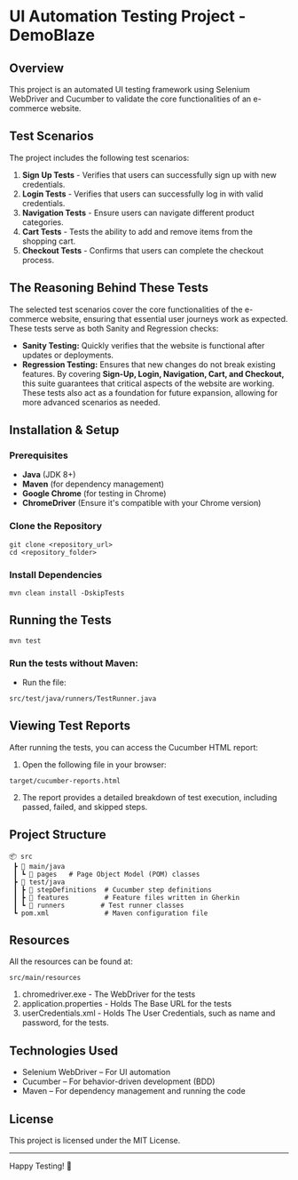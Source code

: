 # UI Automation Testing Project - DemoBlaze
## Overview
This project is an automated UI testing framework using Selenium WebDriver and Cucumber to validate the core functionalities of an e-commerce website.
## Test Scenarios
The project includes the following test scenarios:
1. **Sign Up Tests** - Verifies that users can successfully sign up with new credentials.
2. **Login Tests** - Verifies that users can successfully log in with valid credentials.
3. **Navigation Tests** - Ensure users can navigate different product categories.
4. **Cart Tests** - Tests the ability to add and remove items from the shopping cart.
5. **Checkout Tests** - Confirms that users can complete the checkout process.
## The Reasoning Behind These Tests
The selected test scenarios cover the core functionalities of the e-commerce website, ensuring that essential user journeys work as expected. These tests serve as both Sanity and Regression checks:
* **Sanity Testing:** Quickly verifies that the website is functional after updates or deployments.
* **Regression Testing:** Ensures that new changes do not break existing features.
By covering **Sign-Up, Login, Navigation, Cart, and Checkout,** this suite guarantees that critical aspects of the website are working. These tests also act as a foundation for future expansion, allowing for more advanced scenarios as needed.
## Installation & Setup
### Prerequisites
* **Java** (JDK 8+)
* **Maven** (for dependency management)
* **Google Chrome** (for testing in Chrome)
* **ChromeDriver** (Ensure it's compatible with your Chrome version)
### Clone the Repository
```
git clone <repository_url>
cd <repository_folder>
```
### Install Dependencies
```
mvn clean install -DskipTests
```
## Running the Tests
```
mvn test
```
### Run the tests without Maven:
- Run the file:
```
src/test/java/runners/TestRunner.java
```
## Viewing Test Reports
After running the tests, you can access the Cucumber HTML report:
1. Open the following file in your browser:
```
target/cucumber-reports.html
```
2. The report provides a detailed breakdown of test execution, including passed, failed, and skipped steps.
## Project Structure
```
📦 src
 ┣ 📂 main/java
 ┃ ┗ 📂 pages   # Page Object Model (POM) classes
 ┣ 📂 test/java
 ┃ ┣ 📂 stepDefinitions  # Cucumber step definitions
 ┃ ┣ 📂 features         # Feature files written in Gherkin
 ┃ ┗ 📂 runners         # Test runner classes
 ┗ pom.xml              # Maven configuration file
```
## Resources
All the resources can be found at:
```
src/main/resources
```
1. chromedriver.exe - The WebDriver for the tests
2. application.properties - Holds The Base URL for the tests
3. userCredentials.xml - Holds The User Credentials, such as name and password, for the tests.
## Technologies Used
* Selenium WebDriver – For UI automation
* Cucumber – For behavior-driven development (BDD)
* Maven – For dependency management and running the code
## License
This project is licensed under the MIT License.

-------------------------------------------------------
Happy Testing! 🚀
